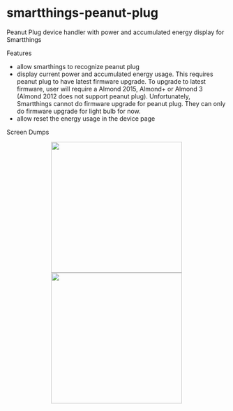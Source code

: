 # smartthings-peanut-plug
Peanut Plug device handler with power and accumulated energy display for Smartthings

Features
- allow smarthings to recognize peanut plug
- display current power and accumulated energy usage. This requires peanut plug to have latest firmware upgrade. To upgrade to latest firmware, user will require a Almond 2015, Almond+ or Almond 3 (Almond 2012 does not support peanut plug). Unfortunately, Smartthings cannot do firmware upgrade for peanut plug. They can only do firmware upgrade for light bulb for now.
- allow reset the energy usage in the device page

Screen Dumps

<p align="center">
  <img src = "https://github.com/pakmanwg/smartthings-peanut-plug/blob/master/IMG_1908.PNG" width=300 hspace=50/>
  <img src = "https://github.com/pakmanwg/smartthings-peanut-plug/blob/master/IMG_1914.PNG" width=300/>
</p>
